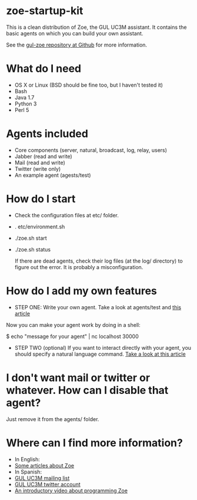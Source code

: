 # zoe-startup-kit

This is a clean distribution of Zoe, the GUL UC3M assistant. It contains the 
basic agents on which you can build your own assistant.

See the [gul-zoe repository at Github](https://github.com/guluc3m/gul-zoe) for more information.


# What do I need

- OS X or Linux (BSD should be fine too, but I haven't tested it)
- Bash
- Java 1.7
- Python 3
- Perl 5


# Agents included

- Core components (server, natural, broadcast, log, relay, users)
- Jabber (read and write)
- Mail (read and write)
- Twitter (write only)
- An example agent (agests/test)



# How do I start

- Check the configuration files at etc/ folder.
- . etc/environment.sh
- ./zoe.sh start
- ./zoe.sh status

  If there are dead agents, check their log files (at the log/ directory) to figure out the error. It is probably a misconfiguration. 



# How do I add my own features

- STEP ONE: Write your own agent. Take a look at agents/test and [this article](http://voiser.org/post/69721172250/introducing-zoe-deco)

Now you can make your agent work by doing in a shell:

  $ echo "message for your agent" | nc localhost 30000

- STEP TWO (optional) If you want to interact directly with your agent, you should specify a natural language command. [Take a look at this article](http://voiser.org/post/71342980952/zoe-commands)


# I don't want mail or twitter or whatever. How can I disable that agent?

Just remove it from the agents/ folder.


# Where can I find more information?

- In English:
 - [Some articles about Zoe](http://voiser.org/)
- In Spanish:
 - [GUL UC3M mailing list](https://gul.uc3m.es/mailman/listinfo/gul)
 - [GUL UC3M twitter account](https://twitter.com/guluc3m)
 - [An introductory video about programming Zoe](https://www.youtube.com/watch?v=3ApdZpXHGns)
